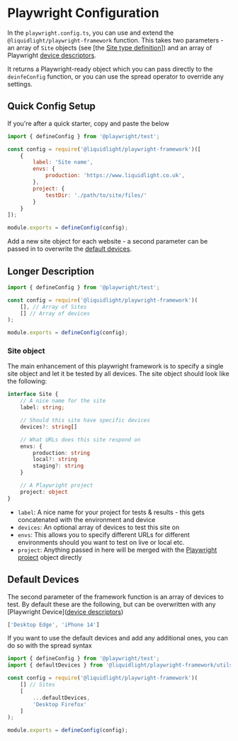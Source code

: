 # Playwright Configuration

In the `playwright.config.ts`, you can use and extend the `@liquidlight/playwright-framework` function. This takes two parameters - an array of `Site` objects (see [the [Site type definition](./types.ts)]) and an array of Playwright [device descriptors](https://github.com/microsoft/playwright/blob/main/packages/playwright-core/src/server/deviceDescriptorsSource.json).

It returns a Playwright-ready object which you can pass directly to the `deinfeConfig` function, or you can use the spread operator to override any settings.

## Quick Config Setup

If you're after a quick starter, copy and paste the below

```js
import { defineConfig } from '@playwright/test';

const config = require('@liquidlight/playwright-framework')([
    {
        label: 'Site name',
        envs: {
            production: 'https://www.liquidlight.co.uk',
        },
        project: {
            testDir: './path/to/site/files/'
        }
    }
]);

module.exports = defineConfig(config);
```

Add a new site object for each website - a second parameter can be passed in to overwrite the [default devices](#default-devices).

## Longer Description

```js
import { defineConfig } from '@playwright/test';

const config = require('@liquidlight/playwright-framework')(
    [], // Array of Sites
    [] // Array of devices
);

module.exports = defineConfig(config);
```

### Site object

The main enhancement of this playwright framework is to specify a single site object and let it be tested by all devices. The site object should look like the following:

```ts
interface Site {
    // A nice name for the site
    label: string;

    // Should this site have specific devices
    devices?: string[]

    // What URLs does this site respond on
    envs: {
        production: string
        local?: string
        staging?: string
    }

    // A Playwright project
    project: object
}
```

- `label`: A nice name for your project for tests & results - this gets concatenated with the environment and device
- `devices`: An optional array of devices to test this site on
- `envs`: This allows you to specify different URLs for different environments should you want to test on live or local etc.
- `project`: Anything passed in here will be merged with the [Playwright project](https://playwright.dev/docs/test-projects) object directly

## Default Devices

The second parameter of the framework function is an array of devices to test. By default these are the following, but can be overwritten with any [Playwright Device]([device descriptors](https://github.com/microsoft/playwright/blob/main/packages/playwright-core/src/server/deviceDescriptorsSource.json))

```js
['Desktop Edge', 'iPhone 14']
```

If you want to use the default devices and add any additional ones, you can do so with the spread syntax

```js
import { defineConfig } from '@playwright/test';
import { defaultDevices } from '@liquidlight/playwright-framework/utils';

const config = require('@liquidlight/playwright-framework')(
    [] // Sites
    [
        ...defaultDevices,
        'Desktop Firefox'
    ]
);

module.exports = defineConfig(config);
```
